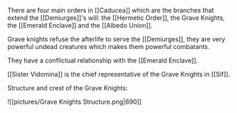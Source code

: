 There are four main orders in [[Caducea]] which are the branches that extend the [[Demiurges]]'s will: the [[Hermetic Order]], the Grave Knights, the [[Emerald Enclave]] and the [[Albedo Union]].

Grave knights refuse the afterlife to serve the [[Demiurges]], they are very powerful undead creatures which makes them powerful combatants.

They have a conflictual relationship with the [[Emerald Enclave]].

[[Sister Vidomina]] is the chief representative of the Grave Knights in [[Sif]].

Structure and crest of the Grave Knights:

![[pictures/Grave Knights Structure.png|690]] 